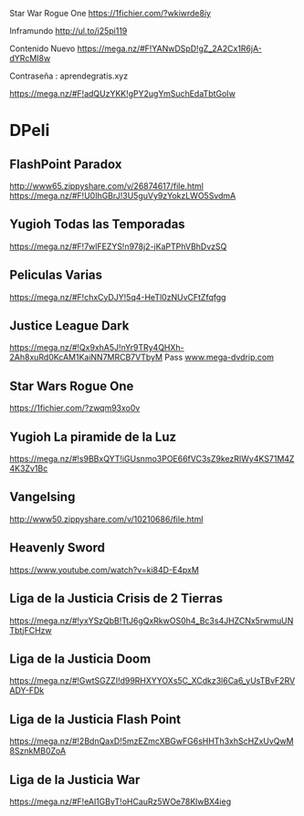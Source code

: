 Star War Rogue One 
https://1fichier.com/?wkiwrde8iy

Inframundo 
http://ul.to/i25pi119

Contenido Nuevo
https://mega.nz/#F!YANwDSpD!gZ_2A2Cx1R6jA-dYRcMI8w

Contraseña : aprendegratis.xyz

https://mega.nz/#F!adQUzYKK!gPY2ugYmSuchEdaTbtGoIw


# DPeli

## FlashPoint Paradox
http://www65.zippyshare.com/v/26874617/file.html
https://mega.nz/#F!U0IhGBrJ!3U5guVy9zYokzLWO5SvdmA

## Yugioh Todas las Temporadas
https://mega.nz/#F!7wlFEZYS!n978j2-jKaPTPhVBhDvzSQ

## Peliculas Varias
https://mega.nz/#F!chxCyDJY!5q4-HeTl0zNUvCFtZfqfgg

## Justice League Dark
https://mega.nz/#!Qx9xhA5J!nYr9TRy4QHXh-2Ah8xuRd0KcAM1KaiNN7MRCB7VTbyM
Pass
www.mega-dvdrip.com

## Star Wars Rogue One
https://1fichier.com/?zwqm93xo0v

## Yugioh La piramide de la Luz
https://mega.nz/#!s9BBxQYT!iGUsnmo3POE66fVC3sZ9kezRIWy4KS71M4Z4K3Zv1Bc

## Vangelsing
http://www50.zippyshare.com/v/10210686/file.html

## Heavenly Sword 
https://www.youtube.com/watch?v=ki84D-E4pxM

## Liga de la Justicia Crisis de 2 Tierras

https://mega.nz/#!yxYSzQbB!TtJ6gQxRkwOS0h4_Bc3s4JHZCNx5rwmuUNTbtjFCHzw

## Liga de la Justicia Doom

https://mega.nz/#!GwtSGZZI!d99RHXYYOXs5C_XCdkz3l6Ca6_yUsTBvF2RVADY-FDk

## Liga de la Justicia Flash Point 

https://mega.nz/#!2BdnQaxD!5mzEZmcXBGwFG6sHHTh3xhScHZxUvQwM8SznkMB0ZoA

## Liga de la Justicia War

https://mega.nz/#F!eAl1GByT!oHCauRz5WOe78KlwBX4ieg
